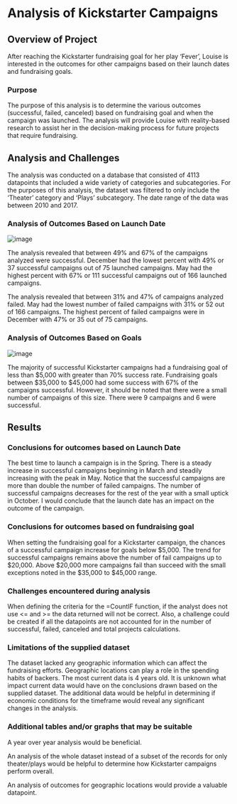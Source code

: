 # Analysis of Kickstarter Campaigns

## Overview of Project
After reaching the Kickstarter fundraising goal for her play ‘Fever’, Louise is interested in the outcomes for other campaigns based on their launch dates and fundraising goals. 
### Purpose
The purpose of this analysis is to determine the various outcomes (successful, failed, canceled) based on fundraising goal and when the campaign was launched. The analysis will provide Louise with reality-based research to assist her in the decision-making process for future projects that require fundraising. 
## Analysis and Challenges
The analysis was conducted on a database that consisted of 4113 datapoints that included a wide variety of categories and subcategories. For the purposes of this analysis, the dataset was filtered to only include the ‘Theater’ category and ‘Plays’ subcategory. The date range of the data was between 2010 and 2017. 

### Analysis of Outcomes Based on Launch Date

![image](https://user-images.githubusercontent.com/88912539/131234260-063b2e8c-b7cd-4ae3-b169-fce7c9f14bba.png)

The analysis revealed that between 49% and 67% of the campaigns analyzed were successful. December had the lowest percent with 49% or 37 successful campaigns out of 75 launched campaigns. May had the highest percent with 67% or 111 successful campaigns out of 166 launched campaigns.   

The analysis revealed that between 31% and 47% of campaigns analyzed failed. May had the lowest number of failed campaigns with 31% or 52 out of 166 campaigns. The highest percent of failed campaigns were in December with 47% or 35 out of 75 campaigns. 
### Analysis of Outcomes Based on Goals

![image](https://user-images.githubusercontent.com/88912539/131234257-98643011-5388-4e09-aa3d-ec63b31c471a.png)

The majority of successful Kickstarter campaigns had a fundraising goal of less than $5,000 with greater than 70% success rate. Fundraising goals between $35,000 to $45,000 had some success with 67% of the campaigns successful. However, it should be noted that there were a small number of campaigns of this size. There were 9 campaigns and 6 were successful. 
## Results 
### Conclusions for outcomes based on Launch Date
The best time to launch a campaign is in the Spring. There is a steady increase in successful campaigns beginning in March and steadily increasing with the peak in May. Notice that the successful campaigns are more than double the number of failed campaigns. The number of successful campaigns decreases for the rest of the year with a small uptick in October. 
I would conclude that the launch date has an impact on the outcome of the campaign. 
### Conclusions for outcomes based on fundraising goal
When setting the fundraising goal for a Kickstarter campaign, the chances of a successful campaign increase for goals below $5,000. The trend for successful campaigns remains above the number of fail campaigns up to $20,000. Above $20,000 more campaigns fail than succeed with the small exceptions noted in the $35,000 to $45,000 range. 
### Challenges encountered during analysis
When defining the criteria for the =CountIF function, if the analyst does not use <= and >= the data returned will not be correct. Also, a challenge could be created if all the datapoints are not accounted for in the number of successful, failed, canceled and total projects calculations.
### Limitations of the supplied dataset
The dataset lacked any geographic information which can affect the fundraising efforts. Geographic locations can play a role in the spending habits of backers. 
The most current data is 4 years old. It is unknown what impact current data would have on the conclusions drawn based on the supplied dataset. The additional data would be helpful in determining if economic conditions for the timeframe would reveal any significant changes in the analysis.
### Additional tables and/or graphs that may be suitable
A year over year analysis would be beneficial.  

An analysis of the whole dataset instead of a subset of the records for only theater/plays would be helpful to determine how Kickstarter campaigns perform overall. 

An analysis of outcomes for geographic locations would provide a valuable datapoint. 
